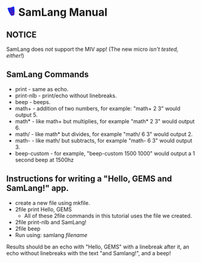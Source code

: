# <img src="samlang-logo.png" alt="Sam-Lang Logo" width="5%"/> SamLang Manual

## NOTICE
SamLang does *not* support the MIV app! (The new micro *isn't tested, either!*)

## SamLang Commands
* print - same as echo.
* print-nlb - print/echo without linebreaks.
* beep - beeps.
* math+ - addition of two numbers, for example: "math+ 2 3" would output 5.
* math* - like math+ but multiplies, for example "math* 2 3" would output 6.
* math/ - like math* but divides, for example "math/ 6 3" would output 2.
* math- - like math/ but subtracts, for example "math- 6 3" would output 3.
* beep-custom - for example, "beep-custom 1500 1000" would output a 1 second beep at 1500hz

## Instructions for writing a "Hello, GEMS and SamLang!" app.
* create a new file using mkfile.
* 2file print Hello, GEMS
    * All of these 2file commands in this tutorial uses the file we created.
* 2file print-nlb and SamLang!
* 2file beep
* Run using: samlang *filename*

Results should be an echo with "Hello, GEMS" with a linebreak after it, an echo without linebreaks with the text "and Samlang!", and a beep!
